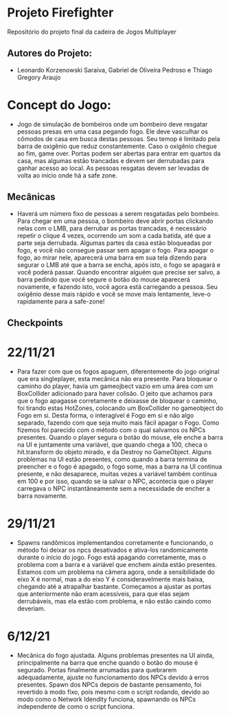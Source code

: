 # Projeto Firefighter
Repositório do projeto final da cadeira de Jogos Multiplayer

## Autores do Projeto:
* Leonardo Korzenowski Saraiva, Gabriel de Oliveira Pedroso e Thiago Gregory Araujo

# Concept do Jogo:
* Jogo de simulação de bombeiros onde um bombeiro deve resgatar pessoas presas em uma casa pegando fogo. 
Ele deve vasculhar os cômodos de casa em busca destas pessoas. Seu temop é limitado pela barra de oxigênio
que reduz constantemente. Caso o oxigênio chegue ao fim, game over. Portas podem ser abertas para entrar
em quartos da casa, mas algumas estão trancadas e devem ser derrubadas para ganhar acesso ao local.
As pessoas resgatas devem ser levadas de volta ao início onde há a safe zone.

## Mecânicas
* Haverá um número fixo de pessoas a serem resgatadas pelo bombeiro. Para chegar em uma pessoa, o bombeiro deve abrir portas clickando nelas
com o LMB, para derrubar as portas trancadas, é necessário repetir o clique 4 vezes, ocorrendo um som a cada batida,
até que a parte seja derrubada. Algumas partes da casa estão bloqueadas por fogo, e você não consegue passar sem apagar
o fogo. Para apagar o fogo, ao mirar nele, aparecerá uma barra em sua tela dizendo para segurar o LMB até que a barra
se encha, após isto, o fogo se apagará e você poderá passar. Quando encontrar alguém que precise ser salvo, a barra
pedindo que você segure o botão do mouse aparecerá novamente, e fazendo isto, você agora está carregando a pessoa. 
Seu oxigênio desse mais rápido e você se move mais lentamente, leve-o rapidamente para a safe-zone!

## Checkpoints

# 22/11/21
* Para fazer com que os fogos apaguem, diferentemente do jogo original que era singleplayer, esta mecânica não era presente. 
Para bloquear o caminho do player, havia um gameojbect vazio em uma área com um BoxCollider adicionado para haver colisão.
O jeito que achamos para que o fogo apagasse corretamente e deixasse de bloquear o caminho, foi tirando estas HotZones,
colocando um BoxCollider no gameobject do Fogo em si. Desta forma, o interagível é Fogo em si e não algo separado, fazendo
com que seja muito mais fácil apagar o Fogo. Como fizemos foi parecido com o método com o qual salvamos os NPCs presentes.
Quando o player segura o botão do mouse, ele enche a barra na UI e juntamente uma variável, que quando chega a 100, checa 
o hit.transform do objeto mirado, e da Destroy no GameObject. Alguns problemas na UI estão presentes, como quando a barra
termina de preencher e o fogo é apagado, o fogo some, mas a barra na UI continua presente, e não desaparece, muitas vezes
a variável também continua em 100 e por isso, quando se ia salvar o NPC, acontecia que o player carregava o NPC instantâneamente
sem a necessidade de encher a barra novamente.

# 29/11/21
* Spawns randômicos implementandos corretamente e funcionando, o método foi deixar os npcs desativados e 
ativa-los randomicamente durante o início do jogo. Fogo está apagando corretamente, mas o problema com a barra e a variável
que enchem ainda estão presentes. Estamos com um problema na câmera agora, onde a sensibilidade do eixo X é normal, mas a do
eixo Y é consideravelmente mais baixa, chegando até a atrapalhar bastante. Começamos a ajustar as portas que anteriormente 
não eram acessíveis, para que elas sejam derrubáveis, mas ela estão com problema, e não estão caindo como deveriam.

# 6/12/21
* Mecânica do fogo ajustada. Alguns problemas presentes na UI ainda, principalmente na barra que enche quando o botão
do mouse é segurado.  Portas finalmente arrumadas para quebrarem adequadamente, ajuste no funcionamento dos NPCs devido à erros presentes.
Spawn dos NPCs depois de bastante pensamento, foi revertido à modo fixo, pois mesmo com o script rodando, devido ao modo
como o Network Idendity funciona, spawnando os NPCs independente de como o script funciona.

